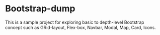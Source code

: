# Bootstrap-dump

This is a sample project for exploring basic to depth-level Bootstrap concept such as GRid-layout, Flex-box, Navbar, Modal, Map, Card, Icons.
